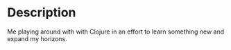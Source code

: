# Description
Me playing around with with Clojure in an effort to learn something new and expand my horizons.
